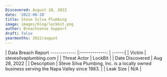 ```yaml
---
Discovered: August 28, 2022
date: '2022-08-28'
title: Steve Silva Plumbing
image: images/blog/lockbit.png
author: Breachsense Support
draft: false
yearmonths: 2022/august
---
```



| Data Breach Report
------------:     |:-------------:    | :-----:|
| Victim      | stevesilvaplumbing.com      | 
| Threat Actor      | LockBit      | 
| Date Discovered      | Aug 28, 2022      | 
| Description      | Steve Silva Plumbing, Inc. is a locally owned business serving the Napa Valley since 1983.      | 
| Leak Size      | N/A      | 

